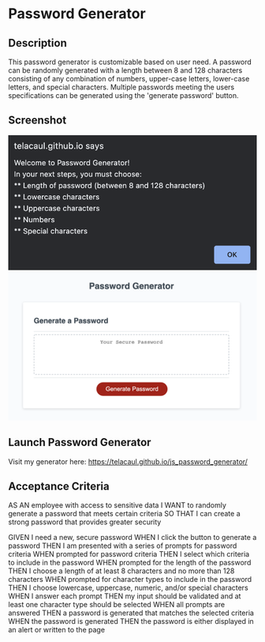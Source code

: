 
# Password Generator
## Description
This password generator is customizable based on user need. A password can be randomly generated with a length between 8 and 128 characters consisting of any combination of numbers, upper-case letters, lower-case letters, and special characters. Multiple passwords meeting the users specifications can be generated using the 'generate password' button. 

## Screenshot
![Welcome Prompt](assets/images/welcome.jpg)
![Password Generator](assets/images/passgen.jpg)

## Launch Password Generator
Visit my generator here:  https://telacaul.github.io/js_password_generator/


## Acceptance Criteria

AS AN employee with access to sensitive data
I WANT to randomly generate a password that meets certain criteria
SO THAT I can create a strong password that provides greater security

GIVEN I need a new, secure password
WHEN I click the button to generate a password
THEN I am presented with a series of prompts for password criteria
WHEN prompted for password criteria
THEN I select which criteria to include in the password
WHEN prompted for the length of the password
THEN I choose a length of at least 8 characters and no more than 128 characters
WHEN prompted for character types to include in the password
THEN I choose lowercase, uppercase, numeric, and/or special characters
WHEN I answer each prompt
THEN my input should be validated and at least one character type should be selected
WHEN all prompts are answered
THEN a password is generated that matches the selected criteria
WHEN the password is generated
THEN the password is either displayed in an alert or written to the page
